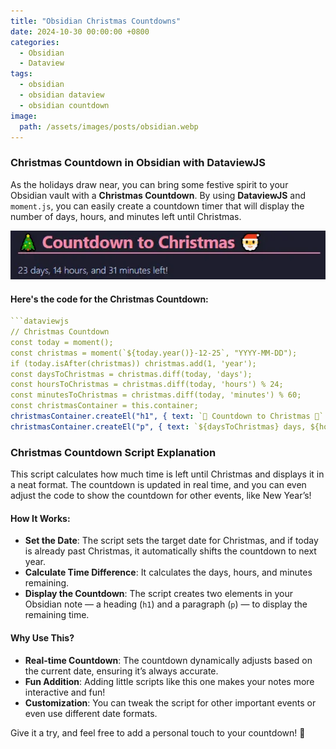 ```yaml
---
title: "Obsidian Christmas Countdowns"
date: 2024-10-30 00:00:00 +0800
categories: 
  - Obsidian
  - Dataview
tags:
  - obsidian
  - obsidian dataview
  - obsidian countdown
image:
  path: /assets/images/posts/obsidian.webp
---
```


### Christmas Countdown in Obsidian with DataviewJS

As the holidays draw near, you can bring some festive spirit to your Obsidian vault with a **Christmas Countdown**. By using **DataviewJS** and `moment.js`, you can easily create a countdown timer that will display the number of days, hours, and minutes left until Christmas.

![alt text](assets/images/posts/obsidian-christmas-countdown.webp)

#### Here's the code for the Christmas Countdown:

```yaml
```dataviewjs
// Christmas Countdown
const today = moment();
const christmas = moment(`${today.year()}-12-25`, "YYYY-MM-DD");
if (today.isAfter(christmas)) christmas.add(1, 'year');
const daysToChristmas = christmas.diff(today, 'days');
const hoursToChristmas = christmas.diff(today, 'hours') % 24;
const minutesToChristmas = christmas.diff(today, 'minutes') % 60;
const christmasContainer = this.container;
christmasContainer.createEl("h1", { text: `🎄 Countdown to Christmas 🎅` });
christmasContainer.createEl("p", { text: `${daysToChristmas} days, ${hoursToChristmas} hours, and ${minutesToChristmas} minutes left!` });
```

### Christmas Countdown Script Explanation

This script calculates how much time is left until Christmas and displays it in a neat format. The countdown is updated in real time, and you can even adjust the code to show the countdown for other events, like New Year’s!

#### How It Works:
- **Set the Date**: The script sets the target date for Christmas, and if today is already past Christmas, it automatically shifts the countdown to next year.
- **Calculate Time Difference**: It calculates the days, hours, and minutes remaining.
- **Display the Countdown**: The script creates two elements in your Obsidian note — a heading (`h1`) and a paragraph (`p`) — to display the remaining time.

#### Why Use This?
- **Real-time Countdown**: The countdown dynamically adjusts based on the current date, ensuring it’s always accurate.
- **Fun Addition**: Adding little scripts like this one makes your notes more interactive and fun!
- **Customization**: You can tweak the script for other important events or even use different date formats.

Give it a try, and feel free to add a personal touch to your countdown! 🎉
